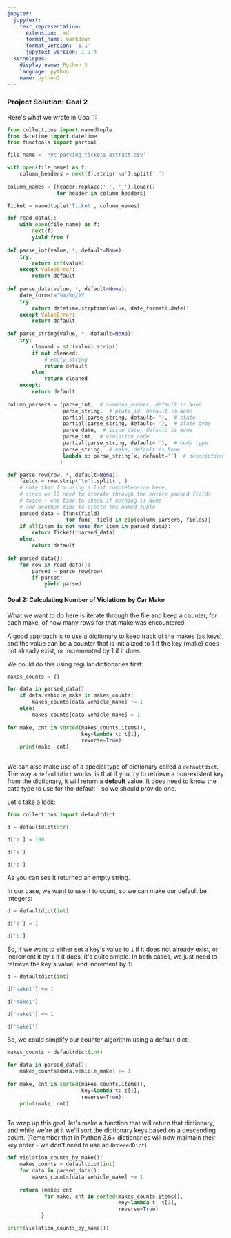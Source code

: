 ```yaml
---
jupyter:
  jupytext:
    text_representation:
      extension: .md
      format_name: markdown
      format_version: '1.1'
      jupytext_version: 1.2.4
  kernelspec:
    display_name: Python 3
    language: python
    name: python3
---
```


### Project Solution: Goal 2


Here's what we wrote in Goal 1:

```python
from collections import namedtuple
from datetime import datetime
from functools import partial

file_name = 'nyc_parking_tickets_extract.csv'

with open(file_name) as f:
    column_headers = next(f).strip('\n').split(',')
    
column_names = [header.replace(' ', '_').lower() 
                for header in column_headers]

Ticket = namedtuple('Ticket', column_names)

def read_data():
    with open(file_name) as f:
        next(f)
        yield from f
        
def parse_int(value, *, default=None):
    try:
        return int(value)
    except ValueError:
        return default
    
def parse_date(value, *, default=None):
    date_format='%m/%d/%Y'
    try:
        return datetime.strptime(value, date_format).date()
    except ValueError:
        return default
    
def parse_string(value, *, default=None):
    try:
        cleaned = str(value).strip()
        if not cleaned:
            # empty string
            return default
        else:
            return cleaned
    except:
        return default
    
column_parsers = (parse_int,  # summons_number, default is None
                  parse_string,  # plate_id, default is None
                  partial(parse_string, default=''),  # state
                  partial(parse_string, default=''),  # plate_type
                  parse_date,  # issue_date, default is None
                  parse_int,  # violation_code
                  partial(parse_string, default=''),  # body type
                  parse_string,  # make, default is None
                  lambda x: parse_string(x, default='')  # description
                 )

def parse_row(row, *, default=None):
    fields = row.strip('\n').split(',')
    # note that I'm using a list comprehension here, 
    # since we'll need to iterate through the entire parsed fields
    # twice - one time to check if nothing is None
    # and another time to create the named tuple
    parsed_data = [func(field) 
                   for func, field in zip(column_parsers, fields)]
    if all(item is not None for item in parsed_data):
        return Ticket(*parsed_data)
    else:
        return default
    
def parsed_data():
    for row in read_data():
        parsed = parse_row(row)
        if parsed:
            yield parsed
```

#### Goal 2: Calculating Number of Violations by Car Make


What we want to do here is iterate through the file and keep a counter, for each make, of how many rows for that make was encountered.

A good approach is to use a dictionary to keep track of the makes (as keys), and the value can be a counter that is initialized to 1 if the key (make) does not already exist, or incremented by 1 if it does.

We could do this using regular dictionaries first:

```python
makes_counts = {}

for data in parsed_data():
    if data.vehicle_make in makes_counts:
        makes_counts[data.vehicle_make] += 1
    else:
        makes_counts[data.vehicle_make] = 1
        
for make, cnt in sorted(makes_counts.items(), 
                        key=lambda t: t[1], 
                        reverse=True):
    print(make, cnt)
    
```

We can also make use of a special type of dictionary called a `defaultdict`. The way a `defaultdict` works, is that if you try to retrieve a non-existent key from the dictionary, it will return a **default** value. It does need to know the data type to use for the default - so we should provide one.

Let's take a look:

```python
from collections import defaultdict
```

```python
d = defaultdict(str)
```

```python
d['a'] = 100
```

```python
d['a']
```

```python
d['b']
```

As you can see it returned an empty string.

In our case, we want to use it to count, so we can make our default be integers:

```python
d = defaultdict(int)
```

```python
d['a'] = 1
```

```python
d['b']
```

So, if we want to either set a key's value to `1` if it does not already exist, or increment it by `1` if it does, it's quite simple. In both cases, we just need to retrieve the key's value, and increment by 1:

```python
d = defaultdict(int)
```

```python
d['make1'] += 1
```

```python
d['make1']
```

```python
d['make1'] += 1
```

```python
d['make1']
```

So, we could simplify our counter algorithm using a default dict:

```python
makes_counts = defaultdict(int)

for data in parsed_data():
    makes_counts[data.vehicle_make] += 1
    
for make, cnt in sorted(makes_counts.items(), 
                        key=lambda t: t[1], 
                        reverse=True):
    print(make, cnt)
    
```

To wrap up this goal, let's make a function that will return that dictionary, and while we're at it we'll sort the dictionary keys based on a descending count. (Remember that in Python 3.6+ dictionaries will now maintain their key order - we don't need to use an `OrderedDict`).

```python
def violation_counts_by_make():
    makes_counts = defaultdict(int)
    for data in parsed_data():
        makes_counts[data.vehicle_make] += 1
        
    return {make: cnt 
            for make, cnt in sorted(makes_counts.items(), 
                                    key=lambda t: t[1], 
                                    reverse=True)
           }
```

```python
print(violation_counts_by_make())
```
